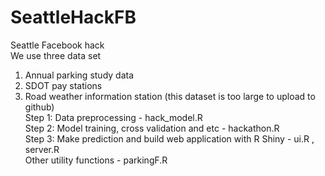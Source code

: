 # SeattleHackFB
Seattle Facebook hack  
We use three data set   
1) Annual parking study data   
2) SDOT pay stations  
3) Road weather information station (this dataset is too large to upload to github)  
Step 1: Data preprocessing  - hack_model.R  
Step 2: Model training, cross validation and etc - hackathon.R  
Step 3: Make prediction and build web application with R Shiny - ui.R , server.R  
Other utility functions - parkingF.R  

